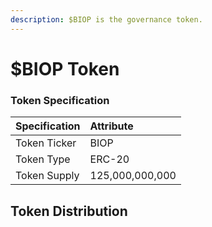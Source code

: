 ```yaml
---
description: $BIOP is the governance token.
---
```


# $BIOP Token

### Token Specification 

| Specification | Attribute |
| :--- | :--- |
| Token Ticker | BIOP |
| Token Type | ERC-20 |
| Token Supply | 125,000,000,000 |

## Token Distribution

